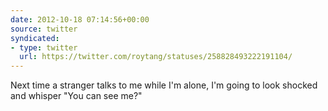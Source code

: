 ```yaml
---
date: 2012-10-18 07:14:56+00:00
source: twitter
syndicated:
- type: twitter
  url: https://twitter.com/roytang/statuses/258828493222191104/
---
```


Next time a stranger talks to me while I'm alone, I'm going to look shocked and whisper "You can see me?"